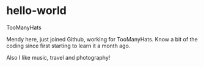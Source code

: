 # hello-world
TooManyHats

Mendy here, just joined Github, working for TooManyHats.
Know a bit of the coding since first starting to learn it a month ago.

Also I like music, travel and photography!
